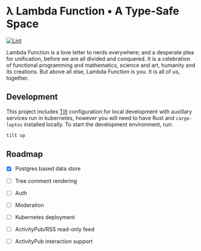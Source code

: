# λ Lambda Function • A Type-Safe Space

[![Lint](https://github.com/actualwitch/news/actions/workflows/lint.yml/badge.svg)](https://github.com/actualwitch/news/actions/workflows/lint.yml)

Lambda Function is a love letter to nerds everywhere; and a desperate plea for unification, before we are all divided and conquered. It is a celebration of functional programming and mathematics, science and art, humanity and its creations. But above all else, Lambda Function is you. It is all of us, together.

## Development

This project includes [Tilt](https://tilt.dev/) configuration for local development with auxillary services run in kubernetes, however you will need to have Rust and `cargo-leptos` installed locally. To start the development environment, run:

```sh
tilt up
```

## Roadmap

- [x] Postgres based data store
- [ ] Tree comment rendering
- [ ] Auth
- [ ] Moderation
- [ ] Kubernetes deployment
- [ ] ActivityPub/RSS read-only feed
- [ ] ActivityPub interaction support

